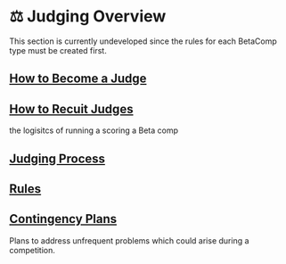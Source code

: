 # ⚖ Judging Overview

This section is currently undeveloped since the rules for each BetaComp type must be created first.

## [How to Become a Judge ](/judging/HowBecomeJudge)

## [How to Recuit Judges](/judging/HowRecruitJudge)

the logisitcs of running a scoring a Beta comp

## [Judging Process](/judging/JudgingProcess)


## [Rules](/judging/Rules)

## [Contingency Plans](/judging/ContingencyPlans)

Plans to address unfrequent problems which could arise during a competition.




